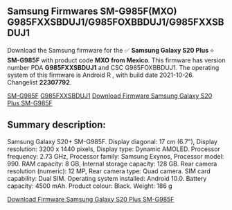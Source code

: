 <h2>Samsung Firmwares SM-G985F(MXO) G985FXXSBDUJ1/G985FOXBBDUJ1/G985FXXSBDUJ1</h2>
Download the Samsung firmware for the ✅ <strong>Samsung Galaxy S20 Plus </strong> ⭐ <strong>SM-G985F</strong> with product code <strong>MXO</strong> <strong> from Mexico</strong>. This firmware has version number PDA <strong>G985FXXSBDUJ1</strong> and CSC G985FOXBBDUJ1. The operating system of this firmware is Android R , with build date 2021-10-26. Changelist <strong>22307792</strong>.


[SM-G985F](https://samfirm.shop/samsung/model/SM-G985F)
[G985FXXSBDUJ1](https://samfirm.shop/samsung/pda/G985FXXSBDUJ1)
[Download Firmware Samsung Galaxy S20 Plus SM-G985F](https://samfirm.shop/samsung/firmware/469232)
<h2>Summary description:</h2>
<p>Samsung Galaxy S20+ SM-G985F. Display diagonal: 17 cm (6.7"), Display resolution: 3200 x 1440 pixels, Display type: Dynamic AMOLED. Processor frequency: 2.73 GHz, Processor family: Samsung Exynos, Processor model: 990. RAM capacity: 8 GB, Internal storage capacity: 128 GB. Rear camera resolution (numeric): 12 MP, Rear camera type: Quad camera. SIM card capability: Dual SIM. Operating system installed: Android 10.0. Battery capacity: 4500 mAh. Product colour: Black. Weight: 186 g</p>


[Download Firmware Samsung Galaxy S20 Plus SM-G985F](https://samfirm.shop/samsung/firmware/469232)
